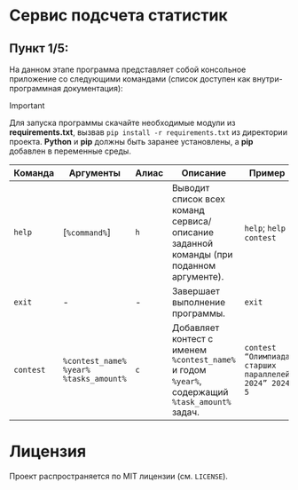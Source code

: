 # Сервис подсчета статистик

## Пункт 1/5:
На данном этапе программа представляет собой консольное приложение со следующими командами (список доступен как внутри-программная документация):

> [!IMPORTANT]
> Для запуска программы скачайте необходимые модули из **requirements.txt**, вызвав `pip install -r requirements.txt` из директории проекта. **Python** и **pip** должны быть заранее установлены, а **pip** добавлен в переменные среды.

| Команда   | Аргументы                                  | Алиас | Описание                                                                                        | Пример                                               |
|-----------|--------------------------------------------|-------|-------------------------------------------------------------------------------------------------|------------------------------------------------------|
| `help`    | [`%command%`]                              | `h`   | Выводит список всех команд сервиса/описание заданной команды (при поданном аргументе).          | `help`; `help contest`                               |
| `exit`    | -                                          | -     | Завершает выполнение программы.                                                                 | `exit`                                               |
| `contest` | `%contest_name%` `%year%` `%tasks_amount%` | `c`   | Добавляет контест с именем `%contest_name%` и годом `%year%`, содержащий `%task_amount%` задач. | `contest “Олимпиада старших параллелей 2024” 2024 5` |

# Лицензия
Проект распространяется по MIT лицензии (см. `LICENSE`).